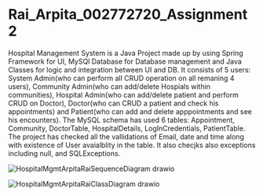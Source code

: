 # Rai_Arpita_002772720_Assignment2

Hospital Management System is a Java Project made up by using Spring Framework for UI, MySQl Database for Database management and Java Classes for logic and integration between UI and DB. It consists of 5 users: System Admin(who can perform all CRUD operation on all remaning 4 users), Community Admin(who can add/delete Hospials within communities), Hospital Admin(who can add/delete patient and perform CRUD on Doctor), Doctor(who can CRUD a patient and check his appointments) and Patient(who can add and delete apppointments and see his encounters).
The MySQL schema has used 6 tables: Appointment, Community, DoctorTable, HospitalDetails, LogInCredentials, PatientTable. 
The project has checked all the vallidations of Email, date and time along with existence of User avaialblity in the table. It also checjks also exceptions including null, and SQLExceptions.

![HospitalMgmtArpitaRaiSequenceDiagram drawio](https://user-images.githubusercontent.com/42668979/199090604-2dd2b3c0-8d3f-44e0-89e2-f9c3c7c2650e.png)

![HospitalMgmtArpitaRaiClassDiagram drawio](https://user-images.githubusercontent.com/42668979/199090685-e5c92ff5-4215-42fb-9a36-00e980061e2e.png)


